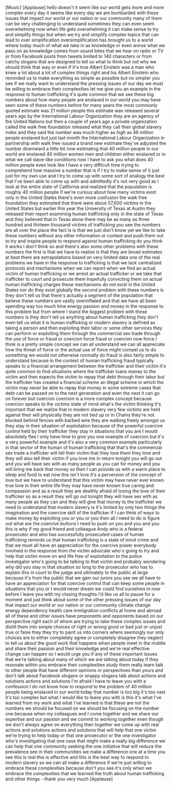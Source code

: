 
[Music]
[Applause]
hello doesn&#39;t it seem like our world
gets more and more complex every day it
seems like every day we are bombarded
with these issues that impact our world
or our nation or our community many of
them can be very challenging to
understand sometimes they can even seem
overwhelming
now when life gets overwhelming it can
make sense to try and simplify things
but when we try and simplify complex
topics that can lead to over
simplification oversimplification has
brought us to a world where today much
of what we take in as knowledge or even
worse what we pass on as knowledge comes
from sound bites that we hear on radio
or TV or from Facebook posts from tweets
limited to 140 characters or from catchy
slogans that are designed to tell us
what to think but not why we should
think that way or even if it&#39;s true
Albert Einstein was a man who knew a lot
about a lot of complex things right and
his Albert Einstein who reminded us to
make everything as simple as possible
but no simpler you see if we really want
to understand the pressing issues of our
day we must be willing to embrace their
complexities let me give you an example
in the response to human trafficking
it&#39;s quite common that we see these big
numbers about how many people are
enslaved in our world you may have seen
some of these numbers before for many
years the most commonly quoted estimate
was 21 million people this estimate was
released several years ago by the
International Labour Organization they
are an agency of the United Nations but
then a couple of years ago a private
organization called the walk free
foundation released what they call their
global slavery index and they said the
number was much higher as high as 46
million people enslaved but just last
month the International Labour
Organization in partnership with walk
free issued a brand new estimate they&#39;ve
adjusted the number downward a little
bit now estimating that 40 million
people in our world are enslaved 40
million women men and children either
enslaved or in what we call slave-like
conditions now I have to ask you what
does 40 million people even look like I
have a very difficult time trying to
comprehend how massive a number that is
if I try to make sense of it just just
for my own use and I try to come up with
some sort of analogy the best that I&#39;ve
been able to come up with and admittedly
it&#39;s not very good as I look at the
entire state of California and realized
that the population is roughly 40
million people if we&#39;re curious about
how many victims exist only in the
United States there&#39;s even more
confusion the walk free foundation they
estimated that there were about 57,000
victims in the United States but earlier
this year the University of Texas at
Austin they released their report
examining human trafficking only in the
state of Texas and they believed that in
Texas alone there may be as many as
three hundred and thirteen thousand
victims of trafficking you see the
numbers are all over the place the fact
is is that we just don&#39;t know yet we
like to take these numbers without any
other information or context and push
them out to try and inspire people to
respond against human trafficking do you
think it works I don&#39;t think so and
there&#39;s also some other problems with
these numbers the first is that we have
to realize is that they are broad
estimates at best
there are extrapolations based on very
limited data one of the real problems we
have in the response to trafficking is
that we lack centralized protocols and
mechanisms when we can report when we
find an actual victim of human
trafficking or we arrest an actual
trafficker or we take that trafficker to
court and prosecute them hopefully
convicting them on actual human
trafficking charges these mechanisms do
not exist in the United States nor do
they exist globally the second problem
with these numbers is they don&#39;t tell us
that there&#39;s actually a segment of the
population that believe these numbers
are vastly overinflated and that we have
all been spending way too much time
energy passion and money in the response
to this problem but from where I stand
the biggest problem with these numbers
is they don&#39;t tell us anything about
human trafficking they don&#39;t even tell
us what it is human trafficking or
modern slavery is defined as taking a
person and then exploiting their labor
or some other services they can perform
or exploiting them through the
commercial sex trade through the use of
force or fraud or coercion force fraud
or coercion now force I think is a
pretty simple concept we can all
understand we can all appreciate how the
threat of force or the actual use of
force might compel us to do something we
would not otherwise normally do fraud is
also fairly simple to understand because
in the context of human trafficking
fraud typically speaks to a financial
arrangement between the trafficker and
their victim it&#39;s quite common to find
situations where the trafficker loans
money to the victim and then expects the
victim to repay that debt through their
labor but the trafficker has created a
financial scheme an illegal
scheme in which the victim may never be
able to repay that money in some extreme
cases that debt can be passed on to the
next generation and even the next it can
go on forever but coercion coercion is a
more complex concept because coercion
speaks to the victims state of mind
what&#39;s the victim thinking it&#39;s
important that we realize that in modern
slavery very few victims are held
against their will physically they are
not tied up or in Chains they&#39;re not
blocked behind fences with barbed wire
they are walking freely amongst us they
stay in their situation of exploitation
because of the powerful coercive control
held by their trafficker they stay in
situations that you are I would
absolutely flee I only have time to give
you one example of coercion but it&#39;s a
very powerful example and it&#39;s also a
very common example particularly in that
sector of the human of human trafficking
that that&#39;s the commercial sex trade a
trafficker will tell their victim that
they love them they love and they will
also tell their victim if you love me in
return tonight you will go out and you
will have sex with as many people as you
can for money and you will bring me back
that money so then I can provide us with
a warm place to sleep and food to eat
now this isn&#39;t love it&#39;s a perversion of
the concept of love but we have to
understand that this victim may have
never ever known true love in their
entire life they may have never known
true caring and compassion and as a
result they are deathly afraid of losing
the love of their trafficker so as a
result they will go out tonight they
will have sex with as many people as
they can and they will give that money
to the trafficker
we need to understand that modern
slavery is it&#39;s limited by only two
things the imagination and the coercive
skill of the trafficker if I can think
of ways to make money by exploiting you
or you or you then all I need to do is
figure out what are the coercive buttons
I need to push on you and you and you
this is why if my good friend and
colleague Andy who is a federal
prosecutor and who has successfully
prosecuted cases of human trafficking
reminds us that human trafficking is a
state of mind crime and that we must all
have an appreciation for the coercive
power everybody involved in the response
from the victim advocate who&#39;s going to
try and help that victim move on and
life free of exploitation to the police
investigator who&#39;s going to be talking
to that victim and probably wondering
why did you stay in that situation so
long to the prosecutor who has to
explain this in court to the judge and
ultimately to the public at large
because it&#39;s from the public that we
gain our jurors you see we all have to
have an appreciation for that coercive
control that can keep some people in
situations that you or I would never
dream we could find ourselves in now
before I leave you with my closing
thoughts I&#39;d like us all to pause for a
moment and just think about some of the
other pressing issues of our day that
impact our world or our nation or our
community climate change energy
dependency health care immigration
conflicts at home and abroad all of
these and other issues have proponents
and opponents based on our perspective
right each of whom are trying to take
these complex issues and distill them
into simple choices of right or wrong
good or bad just or unjust
true or false they they try to paint us
into corners where seemingly our only
choices are to either completely agree
or completely disagree they neglect to
tell us about the good work that happens
when people meet in the middle and share
their passion and their knowledge and
we&#39;re real effective change can happen
so I would urge you if any of these
important issues that we&#39;re talking
about many of which we are talking about
today if they resonate within you
embrace their complexities study them
really learn talk to other people that
have different opinions or perspectives
than yours and don&#39;t talk about Facebook
slogans or snappy slogans talk about
actions and solutions actions and
solutions I&#39;m afraid I have to leave you
with a confession I do not know how to
respond to the problem of 40 million
people being enslaved in our world today
that number is too big it&#39;s too vast
it&#39;s too complex but what I would like
to leave you with is this it&#39;s what I&#39;ve
learned from my work and what I&#39;ve
learned is that these are not the
numbers we should be focused on we
should be focusing on the number one
because when my colleagues and I come
together and we share our expertise and
our passion and we commit to working
together even though we don&#39;t always
agree on everything then together we
come up with real actions and solutions
actions and solutions that will help
that one victim we&#39;re trying to help
today or that one prosecutor or the one
investigator who&#39;s investigating that
one case that might make a really big
difference we can help that one
community seeking the one initiative
that will reduce the prevalence see in
their communities we
make a difference one at a time you see
this is real this is effective and this
is the best way to respond to modern
slavery so we can all make a difference
if we&#39;re just willing to embrace these
complexities because don&#39;t you see it&#39;s
only when we embrace the complexities
that we learned the truth about human
trafficking and other things - thank you
very much
[Applause]
